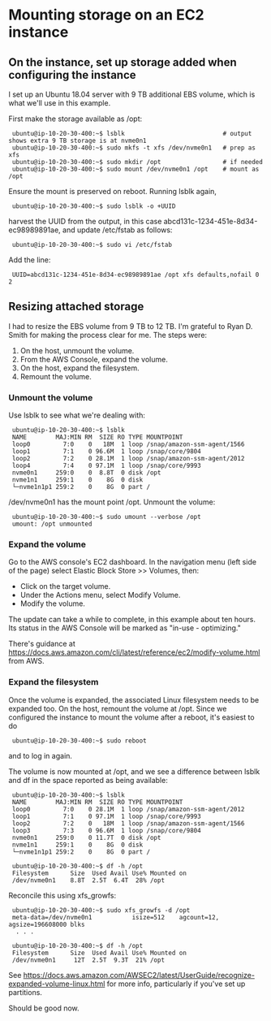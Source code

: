 # Mounting storage on an EC2 instance

## On the instance, set up storage added when configuring the instance

I set up an Ubuntu 18.04 server with 9 TB additional EBS volume, which is what
we'll use in this example.

First make the storage available as /opt:

     ubuntu@ip-10-20-30-400:~$ lsblk                           # output shows extra 9 TB storage is at nvme0n1
     ubuntu@ip-10-20-30-400:~$ sudo mkfs -t xfs /dev/nvme0n1   # prep as xfs
     ubuntu@ip-10-20-30-400:~$ sudo mkdir /opt                 # if needed
     ubuntu@ip-10-20-30-400:~$ sudo mount /dev/nvme0n1 /opt    # mount as /opt

Ensure the mount is preserved on reboot. Running lsblk again,

     ubuntu@ip-10-20-30-400:~$ sudo lsblk -o +UUID

harvest the UUID from the output, in this case
abcd131c-1234-451e-8d34-ec98989891ae, and update /etc/fstab as follows:

     ubuntu@ip-10-20-30-400:~$ sudo vi /etc/fstab

Add the line:

     UUID=abcd131c-1234-451e-8d34-ec98989891ae /opt xfs defaults,nofail 0 2

## Resizing attached storage

I had to resize the EBS volume from 9 TB to 12 TB. I'm grateful to Ryan D. Smith
for making the process clear for me. The steps were:

1.  On the host, unmount the volume.
2.  From the AWS Console, expand the volume.
3.  On the host, expand the filesystem.
4.  Remount the volume.

### Unmount the volume

Use lsblk to see what we're dealing with:

     ubuntu@ip-10-20-30-400:~$ lsblk
     NAME        MAJ:MIN RM  SIZE RO TYPE MOUNTPOINT
     loop0         7:0    0   18M  1 loop /snap/amazon-ssm-agent/1566
     loop1         7:1    0 96.6M  1 loop /snap/core/9804
     loop2         7:2    0 28.1M  1 loop /snap/amazon-ssm-agent/2012
     loop4         7:4    0 97.1M  1 loop /snap/core/9993
     nvme0n1     259:0    0  8.8T  0 disk /opt
     nvme1n1     259:1    0    8G  0 disk
     └─nvme1n1p1 259:2    0    8G  0 part /

/dev/nvme0n1 has the mount point /opt. Unmount the volume:

     ubuntu@ip-10-20-30-400:~$ sudo umount --verbose /opt
     umount: /opt unmounted

### Expand the volume

Go to the AWS console's EC2 dashboard. In the navigation menu (left side of the
page) select Elastic Block Store >> Volumes, then:

*   Click on the target volume.
*   Under the Actions menu, select Modify Volume.
*   Modify the volume.

The update can take a while to complete, in this example about ten hours. Its
status in the AWS Console will be marked as "in-use - optimizing."

There's guidance at
https://docs.aws.amazon.com/cli/latest/reference/ec2/modify-volume.html from
AWS.

### Expand the filesystem

Once the volume is expanded, the associated Linux filesystem needs to be
expanded too. On the host, remount the volume at /opt. Since we configured the
instance to mount the volume after a reboot, it's easiest to do

     ubuntu@ip-10-20-30-400:~$ sudo reboot

and to log in again.

The volume is now mounted at /opt, and we see a difference between lsblk and df
in the space reported as being available:

     ubuntu@ip-10-20-30-400:~$ lsblk
     NAME        MAJ:MIN RM  SIZE RO TYPE MOUNTPOINT
     loop0         7:0    0 28.1M  1 loop /snap/amazon-ssm-agent/2012
     loop1         7:1    0 97.1M  1 loop /snap/core/9993
     loop2         7:2    0   18M  1 loop /snap/amazon-ssm-agent/1566
     loop3         7:3    0 96.6M  1 loop /snap/core/9804
     nvme0n1     259:0    0 11.7T  0 disk /opt
     nvme1n1     259:1    0    8G  0 disk
     └─nvme1n1p1 259:2    0    8G  0 part /

     ubuntu@ip-10-20-30-400:~$ df -h /opt
     Filesystem      Size  Used Avail Use% Mounted on
     /dev/nvme0n1    8.8T  2.5T  6.4T  28% /opt

Reconcile this using xfs_growfs:

     ubuntu@ip-10-20-30-400:~$ sudo xfs_growfs -d /opt
     meta-data=/dev/nvme0n1           isize=512    agcount=12, agsize=196608000 blks
      . . .

     ubuntu@ip-10-20-30-400:~$ df -h /opt
     Filesystem      Size  Used Avail Use% Mounted on
     /dev/nvme0n1     12T  2.5T  9.3T  21% /opt

See
https://docs.aws.amazon.com/AWSEC2/latest/UserGuide/recognize-expanded-volume-linux.html
for more info, particularly if you've set up partitions.

Should be good now.
